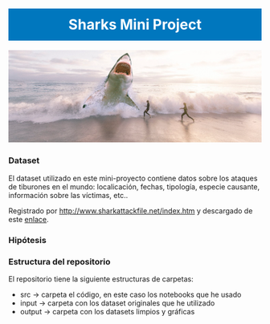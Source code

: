 <h1 style='background:#0077BE; border:0; color:white; padding-top:15px; padding-bottom:15px; text-align: center;'>Sharks Mini Project</h1> 

![](img/shark.png)

### Dataset
El dataset utilizado en este mini-proyecto contiene datos sobre los ataques de tiburones en el mundo: localicación, fechas, tipología, especie causante, información sobre las víctimas, etc..   

Registrado por http://www.sharkattackfile.net/index.htm y descargado de este [enlace](https://www.kaggle.com/teajay/global-shark-attacks).

### Hipótesis

### Estructura del repositorio

El repositorio tiene la siguiente estructuras de carpetas:   

* src -> carpeta el código, en este caso los notebooks que he usado
* input -> carpeta con los dataset originales que he utilizado
* output -> carpeta con los datasets limpios y gráficas
